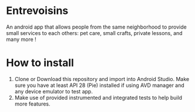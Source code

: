 # Entrevoisins

An android app that allows people from the same neighborhood to provide small services to each others: pet care, small crafts, private lessons, and many more !

# How to install
1. Clone or Download this repository and import into Android Studio.
    Make sure you have at least API 28 (Pie) installed if using AVD manager and any device emulator to test app.
2. Make use of provided instrumented and integrated tests to help build more features.